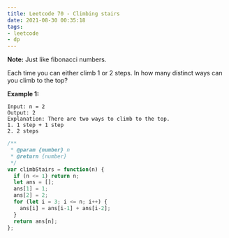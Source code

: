 ```yaml
---
title: Leetcode 70 - Climbing stairs
date: 2021-08-30 00:35:18
tags:
- leetcode
- dp
---
```

**Note:** Just like fibonacci numbers.

Each time you can either climb 1 or 2 steps. In how many distinct ways can you climb to the top?

**Example 1:**
```
Input: n = 2
Output: 2
Explanation: There are two ways to climb to the top.
1. 1 step + 1 step
2. 2 steps
```
```javascript
/**
 * @param {number} n
 * @return {number}
 */
var climbStairs = function(n) {
  if (n <= 1) return n;
  let ans = [];
  ans[1] = 1;
  ans[2] = 2;
  for (let i = 3; i <= n; i++) {
    ans[i] = ans[i-1] + ans[i-2];
  }
  return ans[n];
};
```
